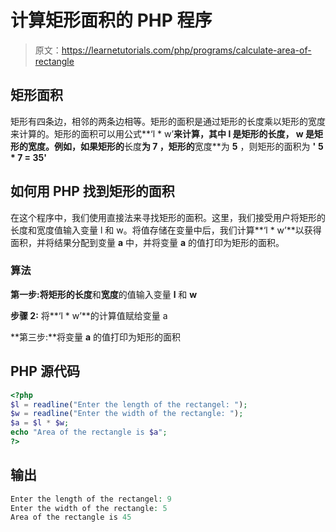 # 计算矩形面积的 PHP 程序

> 原文：<https://learnetutorials.com/php/programs/calculate-area-of-rectangle>

## 矩形面积

矩形有四条边，相邻的两条边相等。矩形的面积是通过矩形的长度乘以矩形的宽度来计算的。矩形的面积可以用公式**‘l * w’**来计算，其中 **l** 是矩形的长度， **w** 是矩形的宽度。例如，如果矩形的**长度**为 **7** ，矩形的**宽度**为 **5** ，则矩形的面积为 **'** **5 * 7 = 35'**

## 如何用 PHP 找到矩形的面积

在这个程序中，我们使用直接法来寻找矩形的面积。这里，我们接受用户将矩形的长度和宽度值输入变量 l 和 w。将值存储在变量中后，我们计算**‘l * w’**以获得面积，并将结果分配到变量 **a** 中，并将变量 **a** 的值打印为矩形的面积。

### 算法

**第一步:**将矩形的**长度**和**宽度**的值输入变量 **l** 和 **w**

**步骤 2:** 将**‘l * w’**的计算值赋给变量 a

**第三步:**将变量 **a** 的值打印为矩形的面积

## PHP 源代码

```php
<?php
$l = readline("Enter the length of the rectangel: ");
$w = readline("Enter the width of the rectangle: ");
$a = $l * $w;
echo "Area of the rectangle is $a";
?>

```

## 输出

```php
Enter the length of the rectangel: 9
Enter the width of the rectangle: 5
Area of the rectangle is 45
```